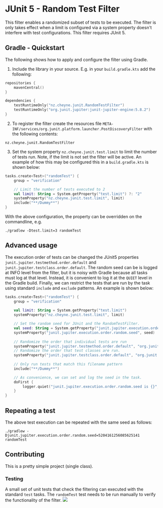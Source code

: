 # JUnit 5 - Random Test Filter

This filter enables a randomized subset of tests to be executed. The filter is only takes effect when a limit is 
configured via a system property doesn't interfere with test configurations. This filter requires JUnit 5.

## Gradle - Quickstart

The following shows how to apply and configure the filter using Gradle. 

1. Include the library in your source. E.g. in your `build.gradle.kts` add the following:
```kotlin
repositories {
    mavenCentral()
}

dependencies {
    testRuntimeOnly("nz.cheyne.junit.RandomTestFilter")
    testRuntimeOnly("org.junit.jupiter:junit-jupiter-engine:5.8.2")
}
```
2. To register the filter create the resources file `META-INF/services/org.junit.platform.launcher.PostDiscoveryFilter` with the following contents:
```
nz.cheyne.junit.RandomTestFilter
```
3. Set the system property `nz.cheyne.junit.test.limit` to limit the number of tests run. Note, if the limit  is not set
the filter will be active. An example of how this may be configured this in a `build.gradle.kts` is shown below:
```kotlin
tasks.create<Test>("randomTest") {
    group = "verification"

    // Limit the number of tests executed to 2
    val limit: String = System.getProperty("test.limit") ?: "2"
    systemProperty("nz.cheyne.junit.test.limit", limit)
    include("**/Dummy**")
}
```
With the above configuration, the property can be overridden on the commandline, e.g. 

```./gradlew -Dtest.limit=3 randomTest ```

## Advanced usage

The execution order of tests can be changed the JUnit5 properties `junit.jupiter.testmethod.order.default` and 
`junit.jupiter.testclass.order.default`. The random seed can be is logged at INFO level from the filter, but it is noisy
with Gradle because all tasks must log at that level. Instead, it is convenient to log it at the `QUIET` level in the 
Gradle build. Finally, we can restrict the tests that are run by the task using standard `include` and `exclude` patterns.
An example is shown below:

```kotlin
tasks.create<Test>("randomTest") {
    group = "verification"
    
    val limit: String = System.getProperty("test.limit")
    systemProperty("nz.cheyne.junit.test.limit", limit)

    // Set the random seed for JUnit and the RandomTestFilter. 
    val seed: String = System.getProperty("junit.jupiter.execution.order.random.seed") ?: kotlin.random.Random.nextLong().toString()
    systemProperty("junit.jupiter.execution.order.random.seed", seed)
    
    // Randomize the order that individual tests are run
    systemProperty("junit.jupiter.testmethod.order.default", "org.junit.jupiter.api.MethodOrderer\$Random")
    // Randomize the order that test classes are run.
    systemProperty("junit.jupiter.testclass.order.default", "org.junit.jupiter.api.ClassOrderer\$Random")
    
    // Only run tests that match this filename pattern
    include("**/Dummy**")

    // As convenience, we can set and log the seed in the task.
    doFirst {
        logger.quiet("junit.jupiter.execution.order.random.seed is {}", seed)
    }
}
```

## Repeating a test

The above test execution can be repeated with the same seed as follows: 

```./gradlew -Djunit.jupiter.execution.order.random.seed=5204161256085625141 randomTest```

## Contributing

This is a pretty simple project (single class). 

### Testing

A small set of unit tests that check the filtering can executed with the standard `test` tasks. The `randomTest` test
needs to be run manually to verify the functionality of the filter.
![](documentation/images/twoTestsAtRandom.png)
